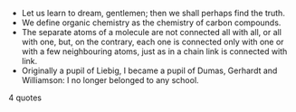  - Let us learn to dream, gentlemen; then we shall perhaps find the truth.
 - We define organic chemistry as the chemistry of carbon compounds.
 - The separate atoms of a molecule are not connected all with all, or all with one, but, on the contrary, each one is connected only with one or with a few neighbouring atoms, just as in a chain link is connected with link.
 - Originally a pupil of Liebig, I became a pupil of Dumas, Gerhardt and Williamson: I no longer belonged to any school.

4 quotes